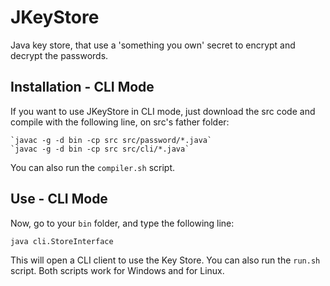 # JKeyStore
Java key store, that use a 'something you own' secret to encrypt and decrypt the passwords.

## Installation - CLI Mode

If you want to use JKeyStore in CLI mode, just download the src code and compile with the following line, on src's father folder:

    `javac -g -d bin -cp src src/password/*.java`
    `javac -g -d bin -cp src src/cli/*.java`

You can also run the `compiler.sh` script.

## Use - CLI Mode

Now, go to your `bin` folder, and type the following line:

`java cli.StoreInterface`

This will open a CLI client to use the Key Store. You can also run the `run.sh` script. Both scripts work for Windows and for Linux.
